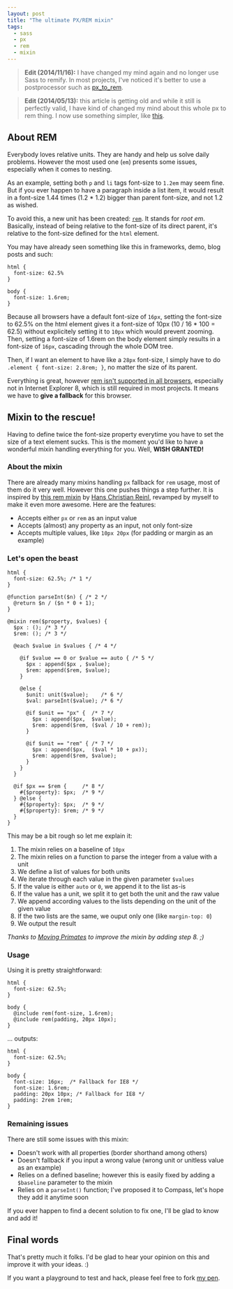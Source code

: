 ```yaml
---
layout: post
title: "The ultimate PX/REM mixin"
tags:
  - sass
  - px
  - rem
  - mixin
---
```


> **Edit (2014/11/16):** I have changed my mind again and no longer use Sass to remify. In most projects, I've noticed it's better to use a postprocessor such as [px_to_rem](https://github.com/songawee/px_to_rem).

<!-- -->

> **Edit (2014/05/13):** this article is getting old and while it still is perfectly valid, I have kind of changed my mind about this whole px to rem thing. I now use something simpler, like [this](http://css-tricks.com/snippets/css/less-mixin-for-rem-font-sizing/).

## About REM

Everybody loves relative units. They are handy and help us solve daily problems. However the most used one (`em`) presents some issues, especially when it comes to nesting.

As an example, setting both `p` and `li` tags font-size to `1.2em` may seem fine. But if you ever happen to have a paragraph inside a list item, it would result in a font-size 1.44 times (1.2 * 1.2) bigger than parent font-size, and not 1.2 as wished.

To avoid this, a new unit has been created: [`rem`](http://snook.ca/archives/html_and_css/font-size-with-rem). It stands for *root em*. Basically, instead of being relative to the font-size of its direct parent, it's relative to the font-size defined for the `html` element.

You may have already seen something like this in frameworks, demo, blog posts and such:

<pre class="language-css"><code>html {
  font-size: 62.5%
}

body {
  font-size: 1.6rem;
}</code></pre>

Because all browsers have a default font-size of `16px`, setting the font-size to 62.5% on the html element gives it a font-size of 10px (10 / 16 * 100 = 62.5) without explicitely setting it to `10px` which would prevent zooming. Then, setting a font-size of 1.6rem on the body element simply results in a font-size of `16px`, cascading through the whole DOM tree.

Then, if I want an element to have like a `28px` font-size, I simply have to do `.element { font-size: 2.8rem; }`, no matter the size of its parent.

Everything is great, however [rem isn't supported in all browsers](http://caniuse.com/#feat=rem), especially not in Internet Explorer 8, which is still required in most projects. It means we have to **give a fallback** for this browser.

## Mixin to the rescue!</h2>

Having to define twice the font-size property everytime you have to set the size of a text element sucks. This is the moment you'd like to have a wonderful mixin handling everything for you. Well, **WISH GRANTED!**

### About the mixin

There are already many mixins handling `px` fallback for `rem` usage, most of them do it very well. However this one pushes things a step further. It is inspired by [this rem mixin](https://github.com/drublic/Sass-Mixins/blob/master/rem.scss) by [Hans Christian Reinl](https://twitter.com/drublic), revamped by myself to make it even more awesome. Here are the features:

* Accepts either `px` or `rem` as an input value
* Accepts (almost) any property as an input, not only font-size
* Accepts multiple values, like `10px 20px` (for padding or margin as an example)


### Let's open the beast

<pre class="language-scss"><code>html {
  font-size: 62.5%; /* 1 */
}

@function parseInt($n) { /* 2 */
  @return $n / ($n * 0 + 1);
}

@mixin rem($property, $values) {
  $px : (); /* 3 */
  $rem: (); /* 3 */

  @each $value in $values { /* 4 */

    @if $value == 0 or $value == auto { /* 5 */
      $px : append($px , $value);
      $rem: append($rem, $value);
    }

    @else {
      $unit: unit($value);    /* 6 */
      $val: parseInt($value); /* 6 */

      @if $unit == "px" {  /* 7 */
        $px : append($px,  $value);
        $rem: append($rem, ($val / 10 + rem));
      }

      @if $unit == "rem" { /* 7 */
        $px : append($px,  ($val * 10 + px));
        $rem: append($rem, $value);
      }
    }
  }

  @if $px == $rem {     /* 8 */
    #{$property}: $px;  /* 9 */
  } @else {
    #{$property}: $px;  /* 9 */
    #{$property}: $rem; /* 9 */
  }
}</code></pre>

This may be a bit rough so let me explain it:

1. The mixin relies on a baseline of `10px`
1. The mixin relies on a function to parse the integer from a value with a unit
1. We define a list of values for both units
1. We iterate through each value in the given parameter `$values`
1. If the value is either `auto` or `0`, we append it to the list as-is
1. If the value has a unit, we split it to get both the unit and the raw value
1. We append according values to the lists depending on the unit of the given value
1. If the two lists are the same, we ouput only one (like `margin-top: 0`)
1. We output the result

*Thanks to [Moving Primates](http://twitter.com/movingprimates) to improve the mixin by adding step 8. ;)*

### Usage

Using it is pretty straightforward:

<pre class="language-scss"><code>html {
  font-size: 62.5%;
}

body {
  @include rem(font-size, 1.6rem);
  @include rem(padding, 20px 10px);
}</code></pre>

... outputs:

<pre class="language-css"><code>html {
  font-size: 62.5%;
}

body {
  font-size: 16px;  /* Fallback for IE8 */
  font-size: 1.6rem;
  padding: 20px 10px; /* Fallback for IE8 */
  padding: 2rem 1rem;
}</code></pre>

### Remaining issues

There are still some issues with this mixin:

* Doesn't work with all properties (border shorthand among others)
* Doesn't fallback if you input a wrong value (wrong unit or unitless value as an example)
* Relies on a defined baseline; however this is easily fixed by adding a `$baseline` parameter to the mixin
* Relies on a `parseInt()` function; I've proposed it to Compass, let's hope they add it anytime soon

If you ever happen to find a decent solution to fix one, I'll be glad to know and add it!

## Final words

That's pretty much it folks. I'd be glad to hear your opinion on this and improve it with your ideas. :)

If you want a playground to test and hack, please feel free to fork [my pen](http://codepen.io/HugoGiraudel/pen/xsKdH).


